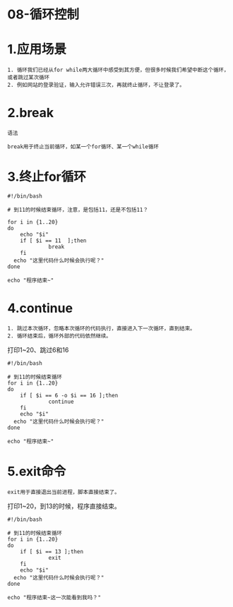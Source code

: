#  08-循环控制

# 1.应用场景

```
1. 循环我们已经从for while两大循环中感受到其方便，但很多时候我们希望中断这个循环，或者跳过某次循环
2. 例如网站的登录验证，输入允许错误三次，再就终止循环，不让登录了。
```

# 2.break

```
语法

break用于终止当前循环，如某一个for循环、某一个while循环
```

# 3.终止for循环

```
#!/bin/bash

# 到11的时候结束循环，注意，是包括11，还是不包括11？

for i in {1..20}
do
    echo "$i"
    if [ $i == 11  ];then
             break
    fi
  echo "这里代码什么时候会执行呢？"
done

echo "程序结束~"
```

# 4.continue

```
1. 跳过本次循环，忽略本次循环的代码执行，直接进入下一次循环，直到结束。
2. 循环结束后，循环外部的代码依然继续。
```

打印1~20、跳过6和16

```
#!/bin/bash

# 到11的时候结束循环
for i in {1..20}
do
    if [ $i == 6 -o $i == 16 ];then
             continue
    fi
    echo "$i"
  echo "这里代码什么时候会执行呢？"
done

echo "程序结束~"
```

# 5.exit命令

```
exit用于直接退出当前进程，脚本直接结束了。
```

打印1~20，到13的时候，程序直接结束。

```
#!/bin/bash

# 到11的时候结束循环
for i in {1..20}
do
    if [ $i == 13 ];then
             exit
    fi
    echo "$i"
  echo "这里代码什么时候会执行呢？"
done

echo "程序结束~这一次能看到我吗？"
```